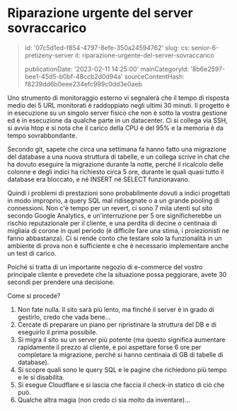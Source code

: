 Riparazione urgente del server sovraccarico
===========================================

> id: '07c5d1ed-f854-4797-8efe-350a24594762'
> slug:
> 	cs: senior-6-pretizeny-server
> 	it: riparazione-urgente-del-server-sovraccarico
> 
> publicationDate: '2023-02-11 14:25:00'
> mainCategoryId: '8b6e2597-bee1-45d5-b0bf-48ccb2d0d94a'
> sourceContentHash: f8239dd6b0eee234efc999c0dd3e0aeb

Uno strumento di monitoraggio esterno vi segnalerà che il tempo di risposta medio dei 5 URL monitorati è raddoppiato negli ultimi 30 minuti. Il progetto è in esecuzione su un singolo server fisico che non è sotto la vostra gestione ed è in esecuzione da qualche parte in un datacenter. Ci si collega via SSH, si avvia htop e si nota che il carico della CPU è del 95% e la memoria è da tempo sovrabbondante.

Secondo git, sapete che circa una settimana fa hanno fatto una migrazione del database a una nuova struttura di tabelle, e un collega scrive in chat che ha dovuto eseguire la migrazione durante la notte, perché il ricalcolo delle colonne e degli indici ha richiesto circa 5 ore, durante le quali quasi tutto il database era bloccato, e né INSERT né SELECT funzionavano.

Quindi i problemi di prestazioni sono probabilmente dovuti a indici progettati in modo improprio, a query SQL mal ridisegnate o a un grande pooling di connessioni. Non c'è tempo per un revert, ci sono 7 mila utenti sul sito secondo Google Analytics, e un'interruzione per 5 ore significherebbe un rischio reputazionale per il cliente, e una perdita di decine o centinaia di migliaia di corone in quel periodo (è difficile fare una stima, i proiezionisti ne fanno abbastanza). Ci si rende conto che testare solo la funzionalità in un ambiente di prova non è sufficiente e che è necessario implementare anche un test di carico.

Poiché si tratta di un importante negozio di e-commerce del vostro principale cliente e prevedete che la situazione possa peggiorare, avete 30 secondi per prendere una decisione.

Come si procede?

1. Non fate nulla. Il sito sarà più lento, ma finché il server è in grado di gestirlo, credo che vada bene...
2. Cercate di preparare un piano per ripristinare la struttura del DB e di eseguirlo il prima possibile.
3. Si migra il sito su un server più potente (ma questo significa aumentare rapidamente il prezzo al cliente, e poi aspettare forse 6 ore per completare la migrazione, perché si hanno centinaia di GB di tabelle di database).
4. Si scopre quali sono le query SQL e le pagine che richiedono più tempo e le si disabilita.
5. Si esegue Cloudflare e si lascia che faccia il check-in statico di ciò che può.
6. Qualche altra magia (non credo ci sia molto da inventare)...
